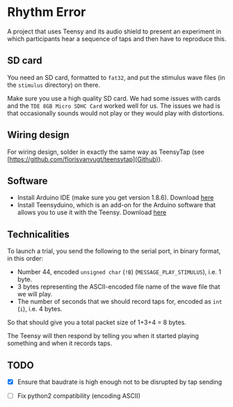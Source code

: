 # Rhythm Error

A project that uses Teensy and its audio shield to present an experiment in which participants hear a sequence of taps and then have to reproduce this.


## SD card
You need an SD card, formatted to `fat32`, and put the stimulus wave files (in the `stimulus` directory) on there.

Make sure you use a high quality SD card. We had some issues with cards and the `TDE 8GB Micro SDHC Card` worked well for us. The issues we had is that occasionally sounds would not play or they would play with distortions.


## Wiring design
For wiring design, solder in exactly the same way as TeensyTap (see [https://github.com/florisvanvugt/teensytap](Github)).



## Software
* Install Arduino IDE (make sure you get version 1.8.6). Download [here](https://www.arduino.cc/en/Main/Software)
* Install Teensyduino, which is an add-on for the Arduino software that allows you to use it with the Teensy. Download [here](https://www.pjrc.com/teensy/td_download.html)



## Technicalities

To launch a trial, you send the following to the serial port, in binary format, in this order:
* Number 44, encoded `unsigned char` (`!B`) (`MESSAGE_PLAY_STIMULUS`), i.e. 1 byte.
* 3 bytes representing the ASCII-encoded file name of the wave file that we will play.
* The number of seconds that we should record taps for, encoded as `int` (`i`), i.e. 4 bytes.

So that should give you a total packet size of 1+3+4 = 8 bytes.

The Teensy will then respond by telling you when it started playing something and when it records taps.




## TODO

- [x] Ensure that baudrate is high enough not to be disrupted by tap sending
- [ ] Fix python2 compatibility (encoding ASCII)

